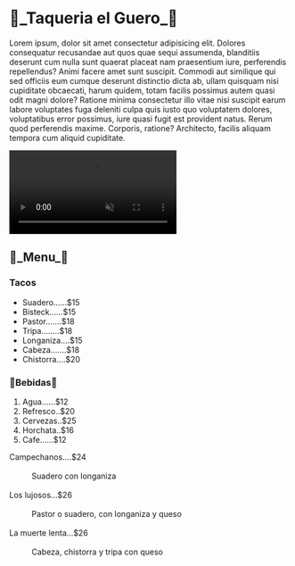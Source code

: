 <h1>🌮_Taqueria el Guero_🌮</h1>
<p>Lorem ipsum, dolor sit amet consectetur adipisicing elit. Dolores consequatur recusandae aut quos quae sequi assumenda, blanditiis deserunt cum nulla sunt quaerat placeat nam praesentium iure, perferendis repellendus? Animi facere amet sunt suscipit. Commodi aut similique qui sed officiis eum cumque deserunt distinctio dicta ab, ullam quisquam nisi cupiditate obcaecati, harum quidem, totam facilis possimus autem quasi odit magni dolore? Ratione minima consectetur illo vitae nisi suscipit earum labore voluptates fuga deleniti culpa quis iusto quo voluptatem dolores, voluptatibus error possimus, iure quasi fugit est provident natus. Rerum quod perferendis maxime. Corporis, ratione? Architecto, facilis aliquam tempora cum aliquid cupiditate.</p>
<!-- <iframe width="560" height="315" src="https://www.youtube.com/embed/WW6e6QvEv6k" title="YouTube video player" frameborder="0" allow="accelerometer; autoplay; clipboard-write; encrypted-media; gyroscope; picture-in-picture; web-share" allowfullscreen></iframe> -->
<video src="img/Suadero estilo Taqueria _ La Capital.mp4" autoplay muted loop></video>
<h2>🌮_Menu_🌮</h2>
<h3>Tacos</h3>
<ul>
    <li>Suadero......$15</li>
    <li>Bisteck......$15</li>
    <li>Pastor.......$18</li>
    <li>Tripa........$18</li>
    <li>Longaniza....$15</li>
    <li>Cabeza.......$18</li>
    <li>Chistorra....$20</li>
</ul>
<h3>🥤Bebidas🥤</h3>
<ol>
    <li>Agua......$12</li>
    <li>Refresco..$20</li>
    <li>Cervezas..$25</li>
    <li>Horchata..$16</li>
    <Li>Cafe......$12</Li>
</ol>
<dl>
    <dt>Campechanos....$24</dt> <br>
    <dd>Suadero con longaniza</dd> <br>
    <dt>Los lujosos...$26</dt> <br>
    <dd>Pastor o suadero, con longaniza y queso</dd> <br>
    <dt>La muerte lenta...$26</dt> <br>
    <dd>Cabeza, chistorra y tripa con queso</dd> <br>
</dl>
